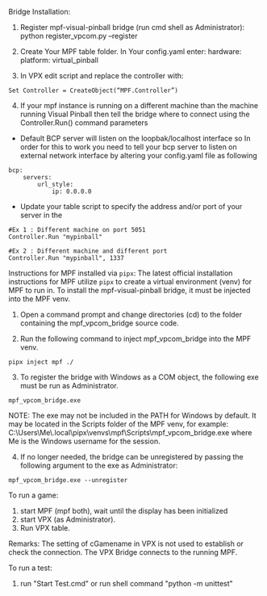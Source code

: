 Bridge Installation:

1. Register mpf-visual-pinball bridge (run cmd shell as Administrator):
python register_vpcom.py –register

2. Create Your MPF table folder. In Your config.yaml enter:
hardware:
    platform: virtual_pinball

3. In VPX edit script and replace the controller with:
```
Set Controller = CreateObject(“MPF.Controller”)
```

4. If your mpf instance is running on a different machine than the machine running Visual Pinball then tell the bridge where to connect using the Controller.Run() command parameters
- Default BCP server will listen on the loopbak/localhost interface so In order for this to work you need to tell your bcp server to listen on external network interface by altering your config.yaml file as following
```
bcp:
    servers:
        url_style:
            ip: 0.0.0.0
```
- Update your table script to specify the address and/or port of your server in the 
```
#Ex 1 : Different machine on port 5051
Controller.Run "mypinball"

#Ex 2 : Different machine and different port
Controller.Run "mypinball", 1337
```



Instructions for MPF installed via `pipx`:
The latest official installation instructions for MPF utilize `pipx` to create a virtual environment (venv) for MPF to run in. To install the mpf-visual-pinball bridge, it must be injected into the MPF venv.
1.  Open a command prompt and change directories (cd) to the folder containing the mpf_vpcom_bridge source code.

2. Run the following command to inject mpf_vpcom_bridge into the MPF venv.
```
pipx inject mpf ./
```
3. To register the bridge with Windows as a COM object, the following exe must be run as Administrator. 
```
mpf_vpcom_bridge.exe
```
NOTE: The exe may not be included in the PATH for Windows by default. It may be located in the Scripts folder of the MPF venv, for example: C:\Users\Me\\.local\pipx\venvs\mpf\Scripts\mpf_vpcom_bridge.exe where Me is the Windows username for the session.

4. If no longer needed, the bridge can be unregistered by passing the following argument to the exe as Administrator:
```
mpf_vpcom_bridge.exe --unregister
```

To run a game:

1. start MPF (mpf both), wait until the display has been initialized
2. start VPX (as Administrator).
3. Run VPX table.

Remarks:
The setting of cGamename in VPX is not used to establish or check the connection.
The VPX Bridge connects to the running MPF.

To run a test:

1. run "Start Test.cmd" or run shell command "python -m unittest"

